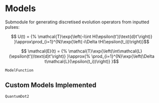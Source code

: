 # Models
Submodule for generating discretised evolution operators from inputted pulses:
```math
    U(t) = {%
        \mathcal{T}\exp{\left(-i\int H(\epsilon(t'))\text{d}t'\right)}
    }\approx\prod_{i=1}^{N}\exp{\left(-i\Delta tH(\epsilon(t_i))\right)}
```
```math
    \mathcal{E}(t) = {%
        \mathcal{T}\exp{\left(\int\mathcal{L}(\epsilon(t'))\text{d}t'\right)}
    }\approx{%
        \prod_{i=1}^{N}\exp{\left(\Delta t\mathcal{L}(\epsilon(t_i))\right)}
    }
```

```@docs
ModelFunction
```

## Custom Models Implemented
```@docs
QuantumDot2
```
